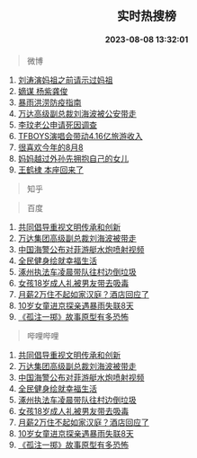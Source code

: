 <div align="center"><h2>实时热搜榜</h2><h4>2023-08-08 13:32:01</h4></div>

> 微博  

1. [刘涛演妈祖之前请示过妈祖](https://s.weibo.com/weibo?q=%23%E5%88%98%E6%B6%9B%E6%BC%94%E5%A6%88%E7%A5%96%E4%B9%8B%E5%89%8D%E8%AF%B7%E7%A4%BA%E8%BF%87%E5%A6%88%E7%A5%96%23&t=31&band_rank=1&Refer=top)<br />
2. [嫡谋 杨紫龚俊](https://s.weibo.com/weibo?q=%E5%AB%A1%E8%B0%8B%20%E6%9D%A8%E7%B4%AB%E9%BE%9A%E4%BF%8A&t=31&band_rank=2&Refer=top)<br />
3. [暴雨洪涝防疫指南](https://s.weibo.com/weibo?q=%23%E6%9A%B4%E9%9B%A8%E6%B4%AA%E6%B6%9D%E9%98%B2%E7%96%AB%E6%8C%87%E5%8D%97%23&t=31&band_rank=3&Refer=top)<br />
4. [万达高级副总裁刘海波被公安带走](https://s.weibo.com/weibo?q=%23%E4%B8%87%E8%BE%BE%E9%AB%98%E7%BA%A7%E5%89%AF%E6%80%BB%E8%A3%81%E5%88%98%E6%B5%B7%E6%B3%A2%E8%A2%AB%E5%85%AC%E5%AE%89%E5%B8%A6%E8%B5%B0%23&t=31&band_rank=4&Refer=top)<br />
5. [李玟老公申请死因调查](https://s.weibo.com/weibo?q=%23%E6%9D%8E%E7%8E%9F%E8%80%81%E5%85%AC%E7%94%B3%E8%AF%B7%E6%AD%BB%E5%9B%A0%E8%B0%83%E6%9F%A5%23&t=31&band_rank=5&Refer=top)<br />
6. [TFBOYS演唱会带动4.16亿旅游收入](https://s.weibo.com/weibo?q=%23TFBOYS%E6%BC%94%E5%94%B1%E4%BC%9A%E5%B8%A6%E5%8A%A84.16%E4%BA%BF%E6%97%85%E6%B8%B8%E6%94%B6%E5%85%A5%23&t=31&band_rank=6&Refer=top)<br />
7. [很喜欢今年的8月8](https://s.weibo.com/weibo?q=%23%E5%BE%88%E5%96%9C%E6%AC%A2%E4%BB%8A%E5%B9%B4%E7%9A%848%E6%9C%888%23&t=31&band_rank=7&Refer=top)<br />
8. [妈妈越过外孙先拥抱自己的女儿](https://s.weibo.com/weibo?q=%23%E5%A6%88%E5%A6%88%E8%B6%8A%E8%BF%87%E5%A4%96%E5%AD%99%E5%85%88%E6%8B%A5%E6%8A%B1%E8%87%AA%E5%B7%B1%E7%9A%84%E5%A5%B3%E5%84%BF%23&t=31&band_rank=8&Refer=top)<br />
9. [王鹤棣 本座回来了](https://s.weibo.com/weibo?q=%E7%8E%8B%E9%B9%A4%E6%A3%A3%20%E6%9C%AC%E5%BA%A7%E5%9B%9E%E6%9D%A5%E4%BA%86&t=31&band_rank=9&Refer=top)<br />

> 知乎  


> 百度  

1. [共同倡导重视文明传承和创新](https://www.baidu.com/s?wd=%E5%85%B1%E5%90%8C%E5%80%A1%E5%AF%BC%E9%87%8D%E8%A7%86%E6%96%87%E6%98%8E%E4%BC%A0%E6%89%BF%E5%92%8C%E5%88%9B%E6%96%B0&sa=fyb_news&rsv_dl=fyb_news)<br />
2. [万达集团高级副总裁刘海波被带走](https://www.baidu.com/s?wd=%E4%B8%87%E8%BE%BE%E9%9B%86%E5%9B%A2%E9%AB%98%E7%BA%A7%E5%89%AF%E6%80%BB%E8%A3%81%E5%88%98%E6%B5%B7%E6%B3%A2%E8%A2%AB%E5%B8%A6%E8%B5%B0&sa=fyb_news&rsv_dl=fyb_news)<br />
3. [中国海警公布对菲游艇水炮喷射视频](https://www.baidu.com/s?wd=%E4%B8%AD%E5%9B%BD%E6%B5%B7%E8%AD%A6%E5%85%AC%E5%B8%83%E5%AF%B9%E8%8F%B2%E6%B8%B8%E8%89%87%E6%B0%B4%E7%82%AE%E5%96%B7%E5%B0%84%E8%A7%86%E9%A2%91&sa=fyb_news&rsv_dl=fyb_news)<br />
4. [全民健身绘就幸福生活](https://www.baidu.com/s?wd=%E5%85%A8%E6%B0%91%E5%81%A5%E8%BA%AB%E7%BB%98%E5%B0%B1%E5%B9%B8%E7%A6%8F%E7%94%9F%E6%B4%BB&sa=fyb_news&rsv_dl=fyb_news)<br />
5. [涿州执法车凌晨带队往村边倒垃圾](https://www.baidu.com/s?wd=%E6%B6%BF%E5%B7%9E%E6%89%A7%E6%B3%95%E8%BD%A6%E5%87%8C%E6%99%A8%E5%B8%A6%E9%98%9F%E5%BE%80%E6%9D%91%E8%BE%B9%E5%80%92%E5%9E%83%E5%9C%BE&sa=fyb_news&rsv_dl=fyb_news)<br />
6. [女孩18岁成人礼被男友带去吸毒](https://www.baidu.com/s?wd=%E5%A5%B3%E5%AD%A918%E5%B2%81%E6%88%90%E4%BA%BA%E7%A4%BC%E8%A2%AB%E7%94%B7%E5%8F%8B%E5%B8%A6%E5%8E%BB%E5%90%B8%E6%AF%92&sa=fyb_news&rsv_dl=fyb_news)<br />
7. [月薪2万住不起如家汉庭？酒店回应了](https://www.baidu.com/s?wd=%E6%9C%88%E8%96%AA2%E4%B8%87%E4%BD%8F%E4%B8%8D%E8%B5%B7%E5%A6%82%E5%AE%B6%E6%B1%89%E5%BA%AD%EF%BC%9F%E9%85%92%E5%BA%97%E5%9B%9E%E5%BA%94%E4%BA%86&sa=fyb_news&rsv_dl=fyb_news)<br />
8. [10岁女童进京探亲遇暴雨失联8天](https://www.baidu.com/s?wd=10%E5%B2%81%E5%A5%B3%E7%AB%A5%E8%BF%9B%E4%BA%AC%E6%8E%A2%E4%BA%B2%E9%81%87%E6%9A%B4%E9%9B%A8%E5%A4%B1%E8%81%948%E5%A4%A9&sa=fyb_news&rsv_dl=fyb_news)<br />
9. [《孤注一掷》故事原型有多恐怖](https://www.baidu.com/s?wd=%E3%80%8A%E5%AD%A4%E6%B3%A8%E4%B8%80%E6%8E%B7%E3%80%8B%E6%95%85%E4%BA%8B%E5%8E%9F%E5%9E%8B%E6%9C%89%E5%A4%9A%E6%81%90%E6%80%96&sa=fyb_news&rsv_dl=fyb_news)<br />

> 哔哩哔哩  

1. [共同倡导重视文明传承和创新](https://www.baidu.com/s?wd=%E5%85%B1%E5%90%8C%E5%80%A1%E5%AF%BC%E9%87%8D%E8%A7%86%E6%96%87%E6%98%8E%E4%BC%A0%E6%89%BF%E5%92%8C%E5%88%9B%E6%96%B0&sa=fyb_news&rsv_dl=fyb_news)<br />
2. [万达集团高级副总裁刘海波被带走](https://www.baidu.com/s?wd=%E4%B8%87%E8%BE%BE%E9%9B%86%E5%9B%A2%E9%AB%98%E7%BA%A7%E5%89%AF%E6%80%BB%E8%A3%81%E5%88%98%E6%B5%B7%E6%B3%A2%E8%A2%AB%E5%B8%A6%E8%B5%B0&sa=fyb_news&rsv_dl=fyb_news)<br />
3. [中国海警公布对菲游艇水炮喷射视频](https://www.baidu.com/s?wd=%E4%B8%AD%E5%9B%BD%E6%B5%B7%E8%AD%A6%E5%85%AC%E5%B8%83%E5%AF%B9%E8%8F%B2%E6%B8%B8%E8%89%87%E6%B0%B4%E7%82%AE%E5%96%B7%E5%B0%84%E8%A7%86%E9%A2%91&sa=fyb_news&rsv_dl=fyb_news)<br />
4. [全民健身绘就幸福生活](https://www.baidu.com/s?wd=%E5%85%A8%E6%B0%91%E5%81%A5%E8%BA%AB%E7%BB%98%E5%B0%B1%E5%B9%B8%E7%A6%8F%E7%94%9F%E6%B4%BB&sa=fyb_news&rsv_dl=fyb_news)<br />
5. [涿州执法车凌晨带队往村边倒垃圾](https://www.baidu.com/s?wd=%E6%B6%BF%E5%B7%9E%E6%89%A7%E6%B3%95%E8%BD%A6%E5%87%8C%E6%99%A8%E5%B8%A6%E9%98%9F%E5%BE%80%E6%9D%91%E8%BE%B9%E5%80%92%E5%9E%83%E5%9C%BE&sa=fyb_news&rsv_dl=fyb_news)<br />
6. [女孩18岁成人礼被男友带去吸毒](https://www.baidu.com/s?wd=%E5%A5%B3%E5%AD%A918%E5%B2%81%E6%88%90%E4%BA%BA%E7%A4%BC%E8%A2%AB%E7%94%B7%E5%8F%8B%E5%B8%A6%E5%8E%BB%E5%90%B8%E6%AF%92&sa=fyb_news&rsv_dl=fyb_news)<br />
7. [月薪2万住不起如家汉庭？酒店回应了](https://www.baidu.com/s?wd=%E6%9C%88%E8%96%AA2%E4%B8%87%E4%BD%8F%E4%B8%8D%E8%B5%B7%E5%A6%82%E5%AE%B6%E6%B1%89%E5%BA%AD%EF%BC%9F%E9%85%92%E5%BA%97%E5%9B%9E%E5%BA%94%E4%BA%86&sa=fyb_news&rsv_dl=fyb_news)<br />
8. [10岁女童进京探亲遇暴雨失联8天](https://www.baidu.com/s?wd=10%E5%B2%81%E5%A5%B3%E7%AB%A5%E8%BF%9B%E4%BA%AC%E6%8E%A2%E4%BA%B2%E9%81%87%E6%9A%B4%E9%9B%A8%E5%A4%B1%E8%81%948%E5%A4%A9&sa=fyb_news&rsv_dl=fyb_news)<br />
9. [《孤注一掷》故事原型有多恐怖](https://www.baidu.com/s?wd=%E3%80%8A%E5%AD%A4%E6%B3%A8%E4%B8%80%E6%8E%B7%E3%80%8B%E6%95%85%E4%BA%8B%E5%8E%9F%E5%9E%8B%E6%9C%89%E5%A4%9A%E6%81%90%E6%80%96&sa=fyb_news&rsv_dl=fyb_news)<br />
